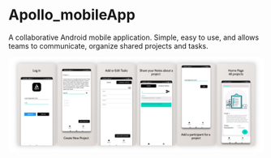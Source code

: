 # Apollo_mobileApp
A collaborative Android mobile application. Simple, easy to use, and allows teams to
communicate, organize shared projects and tasks.
<p align="center">
  <img src="demo.png" />
</p>
